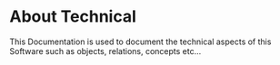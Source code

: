 # About Technical

This Documentation is used to document the technical aspects of this Software such as
objects, relations, concepts etc...
